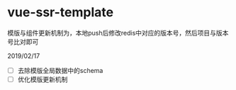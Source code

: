 # vue-ssr-template

模版与组件更新机制为，本地push后修改redis中对应的版本号，然后项目与版本号比对即可

2019/02/17

- [ ] 去除模版全局数据中的schema
- [ ] 优化模版更新机制
